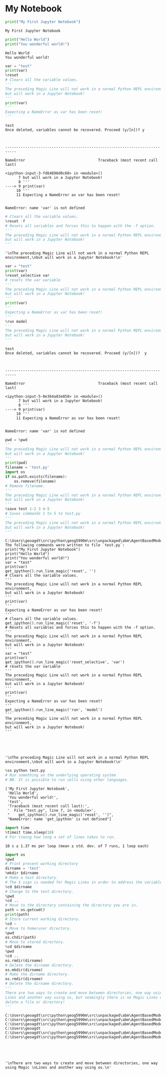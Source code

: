 
# My Notebook


```python
print("My First Jupyter Notebook")
```

    My First Jupyter Notebook
    


```python
print("Hello World")
print("You wonderful world!")
```

    Hello World
    You wonderful world!
    


```python
var = "test"
print(var)
%reset
# Clears all the variable values.
'''
The preceding Magic Line will not work in a normal Python REPL environment,
but will work in a Jupyter Notebook!
'''
print(var)
'''
Expecting a NameError as var has been reset!
'''
```

    test
    Once deleted, variables cannot be recovered. Proceed (y/[n])? y
    


    ---------------------------------------------------------------------------

    NameError                                 Traceback (most recent call last)

    <ipython-input-3-fd64898d0c60> in <module>()
          7 but will work in a Jupyter Notebook!
          8 '''
    ----> 9 print(var)
         10 '''
         11 Expecting a NameError as var has been reset!
    

    NameError: name 'var' is not defined



```python
# Clears all the variable values.
%reset -f
# Resets all variables and forces this to happen with the -f option.
'''
The preceding Magic Line will not work in a normal Python REPL environment,
but will work in a Jupyter Notebook!
'''
```




    '\nThe preceding Magic Line will not work in a normal Python REPL environment,\nbut will work in a Jupyter Notebook!\n'




```python
var = "test"
print(var)
%reset_selective var
# resets the var variable
'''
The preceding Magic Line will not work in a normal Python REPL environment,
but will work in a Jupyter Notebook!
'''
print(var)
'''
Expecting a NameError as var has been reset!
'''
%run model
'''
The preceding Magic Line will not work in a normal Python REPL environment,
but will work in a Jupyter Notebook!
'''
```

    test
    Once deleted, variables cannot be recovered. Proceed (y/[n])?  y
    


    ---------------------------------------------------------------------------

    NameError                                 Traceback (most recent call last)

    <ipython-input-5-0e364a83e058> in <module>()
          7 but will work in a Jupyter Notebook!
          8 '''
    ----> 9 print(var)
         10 '''
         11 Expecting a NameError as var has been reset!
    

    NameError: name 'var' is not defined



```python
pwd = %pwd
'''
The preceding Magic Line will not work in a normal Python REPL environment,
but will work in a Jupyter Notebook!
'''
print(pwd)
filename = 'test.py' 
import os
if os.path.exists(filename):
    os.remove(filename)
# Remove filename.
'''
The preceding Magic Line will not work in a normal Python REPL environment,
but will work in a Jupyter Notebook!
'''
%save test 1-2 3 4-5
# Saves commands 1 to 5 to test.py
'''
The preceding Magic Line will not work in a normal Python REPL environment,
but will work in a Jupyter Notebook!
'''

```

    C:\Users\geoagdt\src\python\geog5990m\src\unpackaged\abm\AgentBasedModelling
    The following commands were written to file `test.py`:
    print("My First Jupyter Notebook")
    print("Hello World")
    print("You wonderful world!")
    var = "test"
    print(var)
    get_ipython().run_line_magic('reset', '')
    # Clears all the variable values.
    '''
    The preceding Magic Line will not work in a normal Python REPL environment,
    but will work in a Jupyter Notebook!
    '''
    print(var)
    '''
    Expecting a NameError as var has been reset!
    '''
    # Clears all the variable values.
    get_ipython().run_line_magic('reset', '-f')
    # Resets all variables and forces this to happen with the -f option.
    '''
    The preceding Magic Line will not work in a normal Python REPL environment,
    but will work in a Jupyter Notebook!
    '''
    var = "test"
    print(var)
    get_ipython().run_line_magic('reset_selective', 'var')
    # resets the var variable
    '''
    The preceding Magic Line will not work in a normal Python REPL environment,
    but will work in a Jupyter Notebook!
    '''
    print(var)
    '''
    Expecting a NameError as var has been reset!
    '''
    get_ipython().run_line_magic('run', 'model')
    '''
    The preceding Magic Line will not work in a normal Python REPL environment,
    but will work in a Jupyter Notebook!
    '''
    




    '\nThe preceding Magic Line will not work in a normal Python REPL environment,\nbut will work in a Jupyter Notebook!\n'




```python
%sx python test.py
# Run something on the underlying operating system
# NB. It is possible to run cells using other languages.
```




    ['My First Jupyter Notebook',
     'Hello World',
     'You wonderful world!',
     'test',
     'Traceback (most recent call last):',
     '  File "test.py", line 7, in <module>',
     "    get_ipython().run_line_magic('reset', '')",
     "NameError: name 'get_ipython' is not defined"]




```python
import time
%timeit time.sleep(10)
# For timing how long a set of lines takes to run.
```

    10 s ± 1.37 ms per loop (mean ± std. dev. of 7 runs, 1 loop each)
    


```python
import os
%pwd
# Print present working directory
dirname = 'test'
%mkdir $dirname
# Make a test directory.
# The $ sign is needed for Magic Lines in order to address the variable!
%cd $dirname
# Change to the test directory.
%pwd
%cd ..
# Move to the directory containing the directory you are in. 
path = os.getcwd()
print(path)
# Store current working directory.
%cd ~
# Move to home/user directory.
%pwd
os.chdir(path)
# Move to stored directory.
%cd $dirname
%pwd
%cd ..
os.rmdir(dirname)
# Delete the dirname directory.
os.mkdir(dirname)
# Make the dirname directory.
os.rmdir(dirname)
# Delete the dirname directory.
'''
There are two ways to create and move between directories, one way using Magic 
Lines and another way using os, but seamingly there is no Magic Lines way to 
delete a file or directory!
'''
```

    C:\Users\geoagdt\src\python\geog5990m\src\unpackaged\abm\AgentBasedModelling\test
    C:\Users\geoagdt\src\python\geog5990m\src\unpackaged\abm\AgentBasedModelling
    C:\Users\geoagdt\src\python\geog5990m\src\unpackaged\abm\AgentBasedModelling
    C:\Users\geoagdt
    C:\Users\geoagdt\src\python\geog5990m\src\unpackaged\abm\AgentBasedModelling\test
    C:\Users\geoagdt\src\python\geog5990m\src\unpackaged\abm\AgentBasedModelling
    




    '\nThere are two ways to create and move between directories, one way using Magic \nLines and another way using os.\n'


